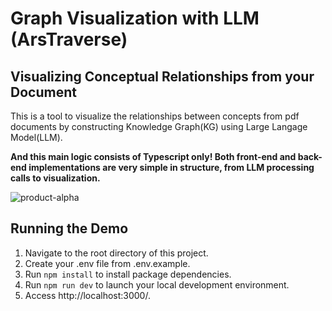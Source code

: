 # Graph Visualization with LLM (ArsTraverse)

## Visualizing Conceptual Relationships from your Document

This is a tool to visualize the relationships between concepts from pdf documents by constructing Knowledge Graph(KG) using Large Langage Model(LLM).

**And this main logic consists of Typescript only! Both front-end and back-end implementations are very simple in structure, from LLM processing calls to visualization.**

![product-alpha](https://github.com/user-attachments/assets/cc3c76e8-5e55-4d2d-a2f7-2d318c710e01)

## Running the Demo

1. Navigate to the root directory of this project.
2. Create your .env file from .env.example.
3. Run `npm install` to install package dependencies.
4. Run `npm run dev` to launch your local development environment.
5. Access http://localhost:3000/.
